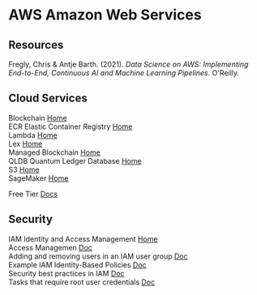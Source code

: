 # AWS Amazon Web Services



## Resources

Fregly, Chris & Antje Barth. (2021). _Data Science on AWS: Implementing End-to-End, Continuous AI and Machine Learning Pipelines_. O'Reilly.<br>

## Cloud Services

Blockchain [Home](https://aws.amazon.com/blockchain/)<br>
ECR Elastic Container Registry [Home](https://aws.amazon.com/ecr/)<br>
Lambda [Home](https://aws.amazon.com/lambda/)<br>
Lex [Home](https://aws.amazon.com/lex/)<br>
Managed Blockchain [Home](https://aws.amazon.com/managed-blockchain/)<br>
QLDB Quantum Ledger Database [Home](https://aws.amazon.com/qldb/?nc2=h_ql_prod_bl_qldb)<br>
S3 [Home](https://aws.amazon.com/s3/)<br>
SageMaker [Home](https://aws.amazon.com/sagemaker/)<br>

Free Tier [Docs](https://aws.amazon.com/free/?all-free-tier.sort-by=item.additionalFields.SortRank&all-free-tier.sort-order=asc&awsf.Free%20Tier%20Types=*all&awsf.Free%20Tier%20Categories=*all)<br>

## Security

IAM Identity and Access Management [Home](https://aws.amazon.com/iam/)<br>
Access Managemen [Doc](https://docs.aws.amazon.com/IAM/latest/UserGuide/access.html)<br>
Adding and removing users in an IAM user group [Doc](https://docs.aws.amazon.com/IAM/latest/UserGuide/id_groups_manage_add-remove-users.html)<br>
Example IAM Identity-Based Policies [Doc](https://docs.aws.amazon.com/IAM/latest/UserGuide/access_policies_examples.html)<br>
Security best practices in IAM [Doc](https://docs.aws.amazon.com/IAM/latest/UserGuide/best-practices.html)<br>
Tasks that require root user credentials [Doc](https://docs.aws.amazon.com/general/latest/gr/root-vs-iam.html#aws_tasks-that-require-root)<br>
